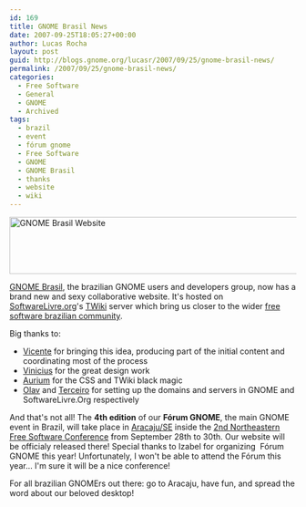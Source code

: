 ```yaml
---
id: 169
title: GNOME Brasil News
date: 2007-09-25T18:05:27+00:00
author: Lucas Rocha
layout: post
guid: http://blogs.gnome.org/lucasr/2007/09/25/gnome-brasil-news/
permalink: /2007/09/25/gnome-brasil-news/
categories:
  - Free Software
  - General
  - GNOME
  - Archived
tags:
  - brazil
  - event
  - fórum gnome
  - Free Software
  - GNOME
  - GNOME Brasil
  - thanks
  - website
  - wiki
---
```

[<img class="alignnone" src="http://www.lucasr.org/wp-content/uploads/2007/09/gnome-br-site.png" alt="GNOME Brasil Website" width="540" height="100" />](http://br.gnome.org)

[GNOME Brasil](http://br.gnome.org), the brazilian GNOME users and developers
group, now has a brand new and sexy collaborative website. It's hosted on
[SoftwareLivre.org](http://www.softwarelivre.org)'s
[TWiki](http://www.twiki.org/) server which bring us closer to the wider [free
software brazilian community](http://twiki.softwarelivre.org/).

Big thanks to:

  * [Vicente](http://twiki.softwarelivre.org/bin/view/Blogs/VicenteAguiar) for
  bringing this idea, producing part of the initial content and coordinating
  most of the process
  * [Vinicius](http://vdepizzol.wordpress.com/) for the great design work
  * [Aurium](http://aurium.cjb.net/) for the CSS and TWiki black magic
  * [Olav](http://blogs.gnome.org/ovitters/) and
  [Terceiro](http://twiki.softwarelivre.org/bin/view/Blogs/AntonioTerceiro) for
  setting up the domains and servers in GNOME and SoftwareLivre.Org
  respectively

And that's not all! The **4th edition** of our **Fórum GNOME**, the main GNOME
event in Brazil, will take place in
[Aracaju/SE](http://en.wikipedia.org/wiki/Aracaju) inside the [2nd Northeastern
Free Software Conference](http://www.ensl.org.br) from September 28th to 30th.
Our website will be officialy released there! Special thanks to Izabel for
organizing  Fórum GNOME this year! Unfortunately, I won't be able to attend the
Fórum this year... I'm sure it will be a nice conference!

For all brazilian GNOMErs out there: go to Aracaju, have fun, and spread the
word about our beloved desktop!
